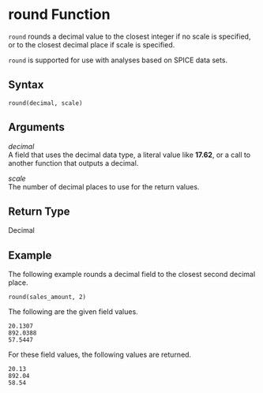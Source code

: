 # round Function<a name="round-function"></a>

`round` rounds a decimal value to the closest integer if no scale is specified, or to the closest decimal place if scale is specified\.

`round` is supported for use with analyses based on SPICE data sets\.

## Syntax<a name="round-function-syntax"></a>

```
round(decimal, scale)
```

## Arguments<a name="round-function-arguments"></a>

 *decimal*   
A field that uses the decimal data type, a literal value like **17\.62**, or a call to another function that outputs a decimal\.

 *scale*   
The number of decimal places to use for the return values\.

## Return Type<a name="round-function-return-type"></a>

Decimal

## Example<a name="round-function-example"></a>

The following example rounds a decimal field to the closest second decimal place\.

```
round(sales_amount, 2)
```

The following are the given field values\.

```
20.1307
892.0388
57.5447
```

For these field values, the following values are returned\.

```
20.13
892.04
58.54
```